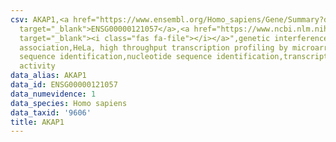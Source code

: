 ```yaml
---
csv: AKAP1,<a href="https://www.ensembl.org/Homo_sapiens/Gene/Summary?db=core;g=ENSG00000121057"
  target="_blank">ENSG00000121057</a>,<a href="https://www.ncbi.nlm.nih.gov/pubmed/17216044"
  target="_blank"><i class="fas fa-file"></i></a>",genetic interference,functional
  association,HeLa, high throughput transcription profiling by microarray,nucleotide
  sequence identification,nucleotide sequence identification,transcriptional regulation,down-regulates
  activity
data_alias: AKAP1
data_id: ENSG00000121057
data_numevidence: 1
data_species: Homo sapiens
data_taxid: '9606'
title: AKAP1
---
```

